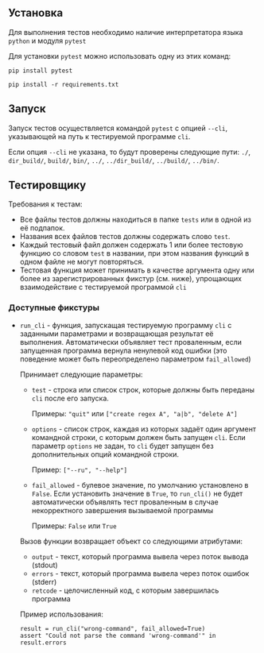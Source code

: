## Установка

Для выполнения тестов необходимо наличие интерпретатора языка `python` и модуля `pytest`

Для установки `pytest` можно использовать одну из этих команд:

`pip install pytest`

`pip install -r requirements.txt`

## Запуск

Запуск тестов осуществляется командой `pytest` с опцией `--cli`, указывающей на путь к тестируемой программе `cli`.

Если опция `--cli` не указана, то будут проверены следующие пути: `./`, `dir_build/`, `build/`, `bin/`, `../`, `../dir_build/`, `../build/`, `../bin/`.

## Тестировщику

Требования к тестам:
- Все файлы тестов должны находиться в папке `tests` или в одной из её подпапок.
- Названия всех файлов тестов должны содержать слово `test`.
- Каждый тестовый файл должен содержать 1 или более тестовую функцию со словом `test` в названии, при этом названия функций в одном файле не могут повторяться.
- Тестовая функция может принимать в качестве аргумента одну или более из зарегистрированных фикстур (см. ниже), упрощающих взаимодействие с тестируемой программой `cli`

### Доступные фикстуры

- `run_cli` - функция, запускащая тестируемую программу `cli` с заданными параметрами и возвращающая результат её выполнения. Автоматически объявляет тест проваленным, если запущенная программа вернула ненулевой код ошибки (это поведение может быть переопределено параметром `fail_allowed`)

  Принимает следующие параметры:
  - `test` - строка или список строк, которые должны быть переданы `cli` после его запуска.
  
    Примеры: `"quit"` или `["create regex A", "a|b", "delete A"]`
  - `options` - список строк, каждая из которых задаёт один аргумент командной строки, с которым должен быть запущен `cli`. Если параметр `options` не задан, то `cli` будет запущен без дополнительных опций командной строки.
  
    Пример: `["--ru", "--help"]`
  - `fail_allowed` - булевое значение, по умолчанию установлено в `False`. Если установить значение в `True`, то `run_cli()` не будет автоматически объявлять тест проваленным в случае некорректного завершения вызываемой программы

    Примеры: `False` или `True`
  
  Вызов функции возвращает объект со следующими атрибутами:
  - `output`  - текст, который программа вывела через поток вывода (stdout)
  - `errors`  - текст, который программа вывела через поток ошибок (stderr)
  - `retcode` - целочисленный код, с которым завершилась программа

  Пример использования:
  ```
  result = run_cli("wrong-command", fail_allowed=True)
  assert "Could not parse the command 'wrong-command'" in result.errors
  ```